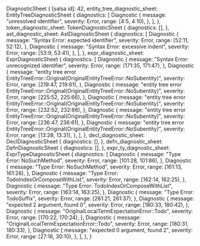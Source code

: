 DiagnosticSheet {
    [salsa id]: 42,
    entity_tree_diagnostic_sheet: EntityTreeDiagnosticSheet {
        diagnostics: [
            Diagnostic {
                message: "unresolved identifier",
                severity: Error,
                range: [4:5, 4:10),
            },
        ],
    },
    token_diagnostic_sheet: TokenDiagnosticSheet {
        diagnostics: [],
    },
    ast_diagnostic_sheet: AstDiagnosticSheet {
        diagnostics: [
            Diagnostic {
                message: "Syntax Error: expected identifier",
                severity: Error,
                range: [52:11, 52:12),
            },
            Diagnostic {
                message: "Syntax Error: excessive indent",
                severity: Error,
                range: [53:9, 53:41),
            },
        ],
    },
    expr_diagnostic_sheet: ExprDiagnosticSheet {
        diagnostics: [
            Diagnostic {
                message: "Syntax Error: unrecognized identifier",
                severity: Error,
                range: [171:35, 171:47),
            },
            Diagnostic {
                message: "entity tree error EntityTreeError::Original(OriginalEntityTreeError::NoSubentity)",
                severity: Error,
                range: [219:47, 219:61),
            },
            Diagnostic {
                message: "entity tree error EntityTreeError::Original(OriginalEntityTreeError::NoSubentity)",
                severity: Error,
                range: [225:52, 225:66),
            },
            Diagnostic {
                message: "entity tree error EntityTreeError::Original(OriginalEntityTreeError::NoSubentity)",
                severity: Error,
                range: [232:52, 232:66),
            },
            Diagnostic {
                message: "entity tree error EntityTreeError::Original(OriginalEntityTreeError::NoSubentity)",
                severity: Error,
                range: [236:47, 236:61),
            },
            Diagnostic {
                message: "entity tree error EntityTreeError::Original(OriginalEntityTreeError::NoSubentity)",
                severity: Error,
                range: [13:28, 13:31),
            },
        ],
    },
    decl_diagnostic_sheet: DeclDiagnosticSheet {
        diagnostics: [],
    },
    defn_diagnostic_sheet: DefnDiagnosticSheet {
        diagnostics: [],
    },
    expr_ty_diagnostic_sheet: ExprTypeDiagnosticSheet {
        diagnostics: [
            Diagnostic {
                message: "Type Error: NoSuchMethod",
                severity: Error,
                range: [101:28, 101:86),
            },
            Diagnostic {
                message: "Type Error: NoSuchMethod",
                severity: Error,
                range: [161:13, 161:26),
            },
            Diagnostic {
                message: "Type Error: TodoIndexOrComposeWithList",
                severity: Error,
                range: [162:14, 162:25),
            },
            Diagnostic {
                message: "Type Error: TodoIndexOrComposeWithList",
                severity: Error,
                range: [163:14, 163:25),
            },
            Diagnostic {
                message: "Type Error: TodoSuffix",
                severity: Error,
                range: [261:21, 261:37),
            },
            Diagnostic {
                message: "expected 2 argument, found 0",
                severity: Error,
                range: [180:33, 180:42),
            },
            Diagnostic {
                message: "OriginalLocalTermExpectationError::Todo",
                severity: Error,
                range: [170:22, 170:24),
            },
            Diagnostic {
                message: "OriginalLocalTermExpectationError::Todo",
                severity: Error,
                range: [180:31, 180:33),
            },
            Diagnostic {
                message: "expected 0 argument, found 2",
                severity: Error,
                range: [27:16, 30:10),
            },
        ],
    },
}